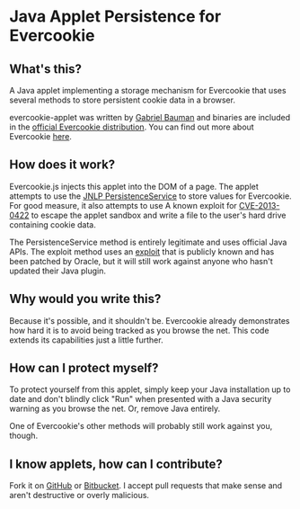 # Java Applet Persistence for Evercookie

## What's this?

A Java applet implementing a storage mechanism for Evercookie that uses
several methods to store persistent cookie data in a browser. 

evercookie-applet was written by [Gabriel Bauman][6] and binaries are included
in the [official Evercookie distribution][4]. You can find out more about
Evercookie [here][3].

## How does it work?
 
Evercookie.js injects this applet into the DOM of a page. The applet attempts
to use the [JNLP PersistenceService][0] to store values for Evercookie. For
good measure, it also attempts to use A known exploit for [CVE-2013-0422][1]
to escape the applet sandbox and write a file to the user's hard drive
containing cookie data.

The PersistenceService method is entirely legitimate and uses official Java
APIs. The exploit method uses an [exploit][1] that is publicly known and has
been patched by Oracle, but it will still work against anyone who hasn't
updated their Java plugin.

## Why would you write this?

Because it's possible, and it shouldn't be. Evercookie already demonstrates
how hard it is to avoid being tracked as you browse the net. This code extends
its capabilities just a little further.

## How can I protect myself?

To protect yourself from this applet, simply keep your Java installation up to
date and don't blindly click "Run" when presented with a Java security warning
as you browse the net. Or, remove Java entirely.

One of Evercookie's other methods will probably still work against you, though.

## I know applets, how can I contribute?

Fork it on [GitHub][5] or [Bitbucket][4]. I accept pull requests that make
sense and aren't destructive or overly malicious.

[0]: http://docs.oracle.com/javase/1.5.0/docs/guide/javaws/jnlp/index.html
[1]: https://cve.mitre.org/cgi-bin/cvename.cgi?name=CVE-2013-0422
[2]: https://github.com/samyk/evercookie
[3]: http://samy.pl/evercookie/
[4]: https://bitbucket.org/gabrielbauman/evercookie-applet
[5]: https://github.org/gabrielbauman/evercookie-applet
[6]: http://gabrielbauman.com
